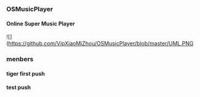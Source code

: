 ### OSMusicPlayer
#### Online Super Music Player
![](https://github.com/VipXiaoMiZhou/OSMusicPlayer/blob/master/UML.PNG
### menbers
#### tiger first push
#### test push
